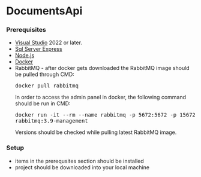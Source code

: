 # DocumentsApi

### Prerequisites
* [Visual Studio](https://visualstudio.microsoft.com/vs/) 2022 or later.
* [Sql Server Express](https://www.microsoft.com/en-us/download/details.aspx?id=55994)
* [Node.js](https://nodejs.org/en/)
* [Docker](https://www.docker.com/)
* RabbitMQ - after docker gets downloaded the RabbitMQ image should be pulled through CMD: <pre>docker pull rabbitmq</pre>
In order to access the admin panel in docker, the following command should be run in CMD: <pre>docker run -it --rm --name rabbitmq -p 5672:5672 -p 15672:15672 rabbitmq:3.9-management</pre>
Versions should be checked while pulling latest RabbitMQ image.

### Setup
- items in the prerequsites section should be installed
- project should be downloaded into your local machine
